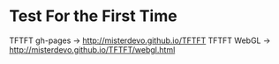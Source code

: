 # Test For the First Time

TFTFT gh-pages -> http://misterdevo.github.io/TFTFT
TFTFT WebGL -> http://misterdevo.github.io/TFTFT/webgl.html
